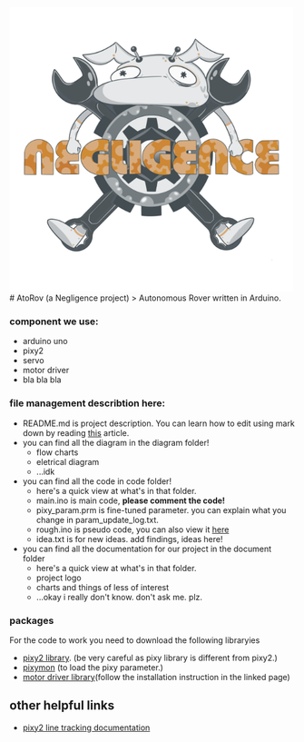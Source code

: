 <picture>
  <img src="./documentation/project_icon.png" width="500" alt="project logo">
</picture> <!-- prevent user from clicking on image and being redirect to new page -->
# AtoRov (a Negligence project)
> Autonomous Rover written in Arduino.


### component we use:
- arduino uno
- pixy2
- servo
- motor driver
- bla bla bla



### file management describtion here:
- README.md is project description. You can learn how to edit using mark down by reading [this](https://about.gitlab.com/handbook/markdown-guide/) article.
- you can find all the diagram in the diagram folder!
  - flow charts
  - eletrical diagram
  - ...idk
- you can find all the code in code folder!  
  - here's a quick view at what's in that folder.
  - main.ino is main code, **please comment the code!**
  - pixy_param.prm is fine-tuned parameter. you can explain what you change in param_update_log.txt.
  - rough.ino is pseudo code, you can also view it [here](https://docs.google.com/document/d/1YSSXJ3OUwgdDNNxMu8pstoW31_rIilNodYSdIQzhhe8/edit?usp=sharing)
  - idea.txt is for new ideas. add findings, ideas here!
- you can find all the documentation for our project in the document folder
  - here's a quick view at what's in that folder.
  - project logo
  - charts and things of less of interest
  - ...okay i really don't know. don't ask me. plz.


### packages
For the code to work you need to download the following libraryies

- [pixy2 library](https://pixycam.com/downloads-pixy2/). (be very careful as pixy library is different from pixy2.)
- [pixymon](#) (to load the pixy parameter.)
- [motor driver library](https://github.com/CytronTechnologies/CytronMotorDriver)(follow the installation instruction in the linked page)

## other helpful links

- [pixy2 line tracking documentation](https://docs.pixycam.com/wiki/doku.php?id=wiki:v2:line_api)
